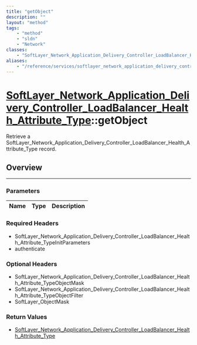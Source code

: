 ```yaml
---
title: "getObject"
description: ""
layout: "method"
tags:
    - "method"
    - "sldn"
    - "Network"
classes:
    - "SoftLayer_Network_Application_Delivery_Controller_LoadBalancer_Health_Attribute_Type"
aliases:
    - "/reference/services/softlayer_network_application_delivery_controller_loadbalancer_health_attribute_type/getObject"
---
```

# [SoftLayer_Network_Application_Delivery_Controller_LoadBalancer_Health_Attribute_Type](/reference/services/SoftLayer_Network_Application_Delivery_Controller_LoadBalancer_Health_Attribute_Type)::getObject


Retrieve a SoftLayer_Network_Application_Delivery_Controller_LoadBalancer_Health_Attribute_Type record.


## Overview 


-----

### Parameters 
|Name | Type | Description |
| --- | --- | --- |


### Required Headers
* SoftLayer_Network_Application_Delivery_Controller_LoadBalancer_Health_Attribute_TypeInitParameters
* authenticate


### Optional Headers
* SoftLayer_Network_Application_Delivery_Controller_LoadBalancer_Health_Attribute_TypeObjectMask
* SoftLayer_Network_Application_Delivery_Controller_LoadBalancer_Health_Attribute_TypeObjectFilter
* SoftLayer_ObjectMask

### Return Values
* <a href='/reference/datatypes/SoftLayer_Network_Application_Delivery_Controller_LoadBalancer_Health_Attribute_Type'>SoftLayer_Network_Application_Delivery_Controller_LoadBalancer_Health_Attribute_Type </a>




